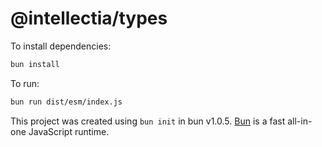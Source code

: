 # @intellectia/types

To install dependencies:

```bash
bun install
```

To run:

```bash
bun run dist/esm/index.js
```

This project was created using `bun init` in bun v1.0.5. [Bun](https://bun.sh) is a fast all-in-one JavaScript runtime.
